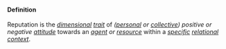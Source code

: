 #### Definition

Reputation is the *[dimensional](https://github.com/gcassel/Modular-Organization-Terminology/blob/master/terms/dimension.md) [trait](https://github.com/gcassel/Modular-Organization-Terminology/blob/master/terms/trait.md)* of *([personal](https://github.com/gcassel/Modular-Organization-Terminology/blob/master/terms/personal.md) or [collective](https://github.com/gcassel/Modular-Organization-Terminology/blob/master/terms/collective.md)) positive or negative [attitude](https://github.com/gcassel/Modular-Organization-Terminology/blob/master/terms/attitude.md)* towards an *[agent](https://github.com/gcassel/Modular-Organization-Terminology/blob/master/terms/agent.md) or [resource](https://github.com/gcassel/Modular-Organization-Terminology/blob/master/terms/resource.md)* within a *[specific](https://github.com/gcassel/Modular-Organization-Terminology/blob/master/terms/specific.md) [relational](https://github.com/gcassel/Modular-Organization-Terminology/blob/master/terms/relate.md) [context](https://github.com/gcassel/Modular-Organization-Terminology/blob/master/terms/context.md)*.
